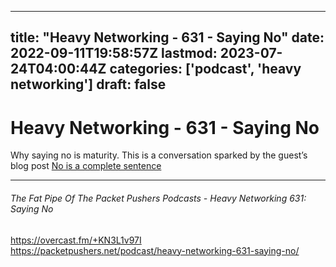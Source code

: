 
---
title: "Heavy Networking - 631 - Saying No"
date: 2022-09-11T19:58:57Z
lastmod: 2023-07-24T04:00:44Z
categories: ['podcast', 'heavy networking']
draft: false
---


# Heavy Networking - 631 - Saying No
Why saying no is maturity. This is a conversation sparked by the guest’s blog post [No is a complete sentence](https://networkingnerd.net/2022/03/18/no-is-a-complete-sentence/)

- - -
###### The Fat Pipe Of The Packet Pushers Podcasts - Heavy Networking 631: Saying No

https://overcast.fm/+KN3L1v97I  
https://packetpushers.net/podcast/heavy-networking-631-saying-no/

<!-- #public #podcast #heavy networking# -->

<!-- {BearID:4249FDD0-87AE-4881-A909-35E02C7BCA5D-18032-00000864FC90EF40} -->
